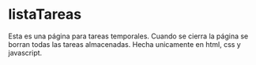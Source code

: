 # listaTareas
Esta es una página para tareas temporales. Cuando se cierra la página se borran todas las tareas almacenadas. Hecha unicamente en html, css y javascript.

